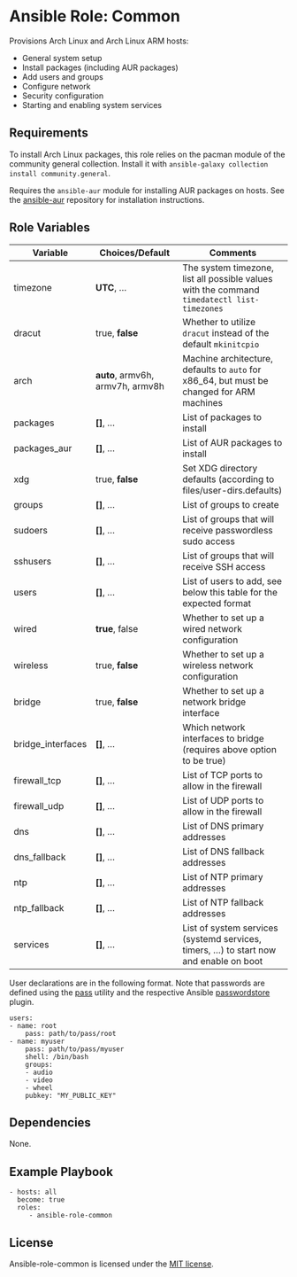 # Ansible Role: Common

Provisions Arch Linux and Arch Linux ARM hosts:

- General system setup
- Install packages (including AUR packages)
- Add users and groups
- Configure network
- Security configuration
- Starting and enabling system services

## Requirements

To install Arch Linux packages, this role relies on the pacman module of the community general collection. Install it with `ansible-galaxy collection install community.general`.

Requires the `ansible-aur` module for installing AUR packages on hosts. See the [ansible-aur](https://github.com/kewlfft/ansible-aur) repository for installation instructions.

## Role Variables

| Variable          | Choices/**Default**              | Comments                                                                                    |
| ----------------- | -------------------------------- | ------------------------------------------------------------------------------------------- |
| timezone          | **UTC**, …                       | The system timezone, list all possible values with the command `timedatectl list-timezones` |
| dracut            | true, **false**                  | Whether to utilize `dracut` instead of the default `mkinitcpio`                             |
| arch              | **auto**, armv6h, armv7h, armv8h | Machine architecture, defaults to `auto` for x86_64, but must be changed for ARM machines   |
| packages          | **[]**, …                        | List of packages to install                                                                 |
| packages_aur      | **[]**, …                        | List of AUR packages to install                                                             |
| xdg               | true, **false**                  | Set XDG directory defaults (according to files/user-dirs.defaults)                          |
| groups            | **[]**, …                        | List of groups to create                                                                    |
| sudoers           | **[]**, …                        | List of groups that will receive passwordless sudo access                                   |
| sshusers          | **[]**, …                        | List of groups that will receive SSH access                                                 |
| users             | **[]**, …                        | List of users to add, see below this table for the expected format                          |
| wired             | **true**, false                  | Whether to set up a wired network configuration                                             |
| wireless          | true, **false**                  | Whether to set up a wireless network configuration                                          |
| bridge            | true, **false**                  | Whether to set up a network bridge interface                                                |
| bridge_interfaces | **[]**, …                        | Which network interfaces to bridge (requires above option to be true)                       |
| firewall_tcp      | **[]**, …                        | List of TCP ports to allow in the firewall                                                  |
| firewall_udp      | **[]**, …                        | List of UDP ports to allow in the firewall                                                  |
| dns               | **[]**, …                        | List of DNS primary addresses                                                               |
| dns_fallback      | **[]**, …                        | List of DNS fallback addresses                                                              |
| ntp               | **[]**, …                        | List of NTP primary addresses                                                               |
| ntp_fallback      | **[]**, …                        | List of NTP fallback addresses                                                              |
| services          | **[]**, …                        | List of system services (systemd services, timers, …) to start now and enable on boot       |

User declarations are in the following format. Note that passwords are defined using the [pass](https://www.passwordstore.org/) utility and the respective Ansible [passwordstore](https://docs.ansible.com/ansible/latest/plugins/lookup/passwordstore.html) plugin.

    users:
    - name: root
        pass: path/to/pass/root
    - name: myuser
        pass: path/to/pass/myuser
        shell: /bin/bash
        groups:
        - audio
        - video
        - wheel
        pubkey: "MY_PUBLIC_KEY"

## Dependencies

None.

## Example Playbook

    - hosts: all
      become: true
      roles:
         - ansible-role-common

## License

Ansible-role-common is licensed under the [MIT license](LICENSE).
